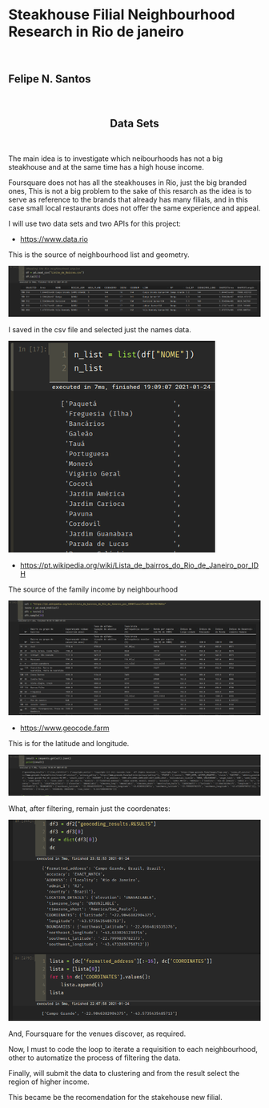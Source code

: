 <p align="center"><h1> <b> Steakhouse Filial Neighbourhood Research in Rio de janeiro </b> </h1></p>
&nbsp;

<p align="center"><h2> <b> Felipe N. Santos </b> </h2></p>
&nbsp;


## <center> **Data Sets** </center> 
&nbsp;


The main idea is to investigate which neibourhoods has not a big steakhouse and at the same time has a high house income.

Foursquare does not has all the steakhouses in Rio, just the big branded ones, This is not a big problem to the sake of this resarch  as the idea is to serve as reference to the brands that already has many filials, and in this case small local restaurants does not offer the same experience and appeal.

I will use two data sets and two APIs for this project:

* https://www.data.rio

This is the source of neighbourhood list and geometry. 

![](DataRio.png)


I saved in the csv file and selected just the names data.

![](NeighbourhoodList.png)

* https://pt.wikipedia.org/wiki/Lista_de_bairros_do_Rio_de_Janeiro_por_IDH

The source of the family income by neighbourhood

![](WikiIDH.png)


* https://www.geocode.farm

This is for the latitude and longitude.

![](geofarm.png)

What, after filtering, remain just the coordenates:

![](latlon.png)


And, Foursquare for the venues discover, as required.

Now, I must to code the loop to iterate a requisition to each neighbourhood, other to automatize the process of filtering the data.

Finally, will submit the data to clustering and from the result select the region of higher income.

This became be the recomendation for the stakehouse new filial.
